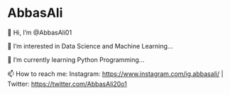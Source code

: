 # AbbasAli

 👋 Hi, I’m @AbbasAli01

 👀 I’m interested in Data Science and Machine Learning...
 
 🌱 I’m currently learning Python Programming...
 
 📫 How to reach me: Instagram: https://www.instagram.com/ig.abbasali/ | Twitter: https://twitter.com/AbbasAli20o1
